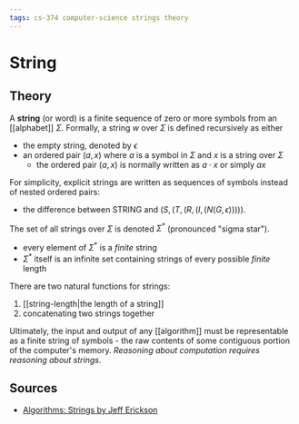 ```yaml
---
tags: cs-374 computer-science strings theory
---
```


# String

## Theory

A **string** (or word) is a finite sequence of zero or more symbols from an [[alphabet]] $\Sigma$. Formally, a string $w$ over $\Sigma$ is defined recursively as either

- the empty string, denoted by $\epsilon$
- an ordered pair $(a,x)$ where $a$ is a symbol in $\Sigma$ and $x$ is a string over $\Sigma$
  - the ordered pair $(a,x)$ is normally written as $a \cdot x$ or simply $ax$

For simplicity, explicit strings are written as sequences of symbols instead of nested ordered pairs:

- the difference between $\text{STRING}$ and $(S,(T,(R,(I,(N(G,\epsilon)))))$.

The set of all strings over $\Sigma$ is denoted $\Sigma^*$ (pronounced "sigma star").

- every element of $\Sigma^*$ is a _finite_ string
- $\Sigma^*$ itself is an infinite set containing strings of every possible _finite_ length

There are two natural functions for strings:

1. [[string-length|the length of a string]]
2. concatenating two strings together

Ultimately, the input and output of any [[algorithm]] must be representable as a finite string of symbols - the raw contents of some contiguous portion of the computer's memory. *Reasoning about computation requires reasoning about strings*.

## Sources

- [Algorithms: Strings by Jeff Erickson](https://courses.engr.illinois.edu/cs374/fa2021/A/notes/models/01-strings.pdf)
